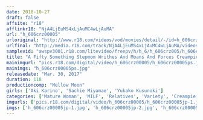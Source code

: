 ```yaml
---
date: 2018-10-27
draft: false
affsite: "r18"
afflinkr18: "NjA4LjEuMS4xLjAuMC4wLjAuMA"
url: "h_606crz00005"
urloriginal: "http://www.r18.com/videos/vod/movies/detail/-/id=h_606crz00005"
urlfinal: "http://media.r18.com/track/NjA4LjEuMS4xLjAuMC4wLjAuMA/videos/vod/movies/detail/-/id=h_606crz00005"
samplevid: "awspv3001.r18.com/litevideo/freepv/h/h_6/h_606crz005/h_606crz005_dmb_w.mp4"
title: "A Fifty Something Stepmom Writhes And Moans And Forces Creampie Sex On You In Her Daughter's House!"
mainimgurl: "pics.r18.com/digital/video/h_606crz00005/h_606crz00005ps.jpg"
mainimgs: "h_606crz00005ps.jpg"
releasedate: "Mar. 30, 2017"
duration: 118
productioncomp: "Mellow Moon"
girls: ['Aki Karino', 'Sachie Miyamae', 'Yukako Kusunoki']
categories: ['Mature Woman', 'MILF', 'Relatives', 'Variety', 'Creampie', 'Hi-Def']
imgurls: ['pics.r18.com/digital/video/h_606crz00005/h_606crz00005jp-1.jpg', 'pics.r18.com/digital/video/h_606crz00005/h_606crz00005jp-2.jpg', 'pics.r18.com/digital/video/h_606crz00005/h_606crz00005jp-3.jpg', 'pics.r18.com/digital/video/h_606crz00005/h_606crz00005jp-4.jpg', 'pics.r18.com/digital/video/h_606crz00005/h_606crz00005jp-5.jpg', 'pics.r18.com/digital/video/h_606crz00005/h_606crz00005jp-6.jpg', 'pics.r18.com/digital/video/h_606crz00005/h_606crz00005jp-7.jpg', 'pics.r18.com/digital/video/h_606crz00005/h_606crz00005jp-8.jpg', 'pics.r18.com/digital/video/h_606crz00005/h_606crz00005jp-9.jpg', 'pics.r18.com/digital/video/h_606crz00005/h_606crz00005jp-10.jpg', 'pics.r18.com/digital/video/h_606crz00005/h_606crz00005jp-11.jpg', 'pics.r18.com/digital/video/h_606crz00005/h_606crz00005jp-12.jpg', 'pics.r18.com/digital/video/h_606crz00005/h_606crz00005jp-13.jpg', 'pics.r18.com/digital/video/h_606crz00005/h_606crz00005jp-14.jpg', 'pics.r18.com/digital/video/h_606crz00005/h_606crz00005jp-15.jpg', 'pics.r18.com/digital/video/h_606crz00005/h_606crz00005jp-16.jpg', 'pics.r18.com/digital/video/h_606crz00005/h_606crz00005jp-17.jpg', 'pics.r18.com/digital/video/h_606crz00005/h_606crz00005jp-18.jpg', 'pics.r18.com/digital/video/h_606crz00005/h_606crz00005jp-19.jpg', 'pics.r18.com/digital/video/h_606crz00005/h_606crz00005jp-20.jpg']
imgs: ['h_606crz00005jp-1.jpg', 'h_606crz00005jp-2.jpg', 'h_606crz00005jp-3.jpg', 'h_606crz00005jp-4.jpg', 'h_606crz00005jp-5.jpg', 'h_606crz00005jp-6.jpg', 'h_606crz00005jp-7.jpg', 'h_606crz00005jp-8.jpg', 'h_606crz00005jp-9.jpg', 'h_606crz00005jp-10.jpg', 'h_606crz00005jp-11.jpg', 'h_606crz00005jp-12.jpg', 'h_606crz00005jp-13.jpg', 'h_606crz00005jp-14.jpg', 'h_606crz00005jp-15.jpg', 'h_606crz00005jp-16.jpg', 'h_606crz00005jp-17.jpg', 'h_606crz00005jp-18.jpg', 'h_606crz00005jp-19.jpg', 'h_606crz00005jp-20.jpg']
---
```

